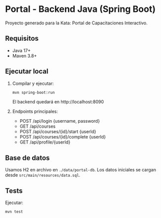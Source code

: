 # Portal - Backend Java (Spring Boot)

Proyecto generado para la Kata: Portal de Capacitaciones Interactivo.

## Requisitos
- Java 17+
- Maven 3.8+

## Ejecutar local
1. Compilar y ejecutar:
   ```bash
   mvn spring-boot:run
   ```
   El backend quedará en http://localhost:8090

2. Endpoints principales:
   - POST /api/login  {username, password}
   - GET  /api/courses
   - POST /api/courses/{id}/start {userId}
   - POST /api/courses/{id}/complete {userId}
   - GET  /api/profile/{userId}

## Base de datos
Usamos H2 en archivo en `./data/portal-db`. Los datos iniciales se cargan desde `src/main/resources/data.sql`.

## Tests
Ejecutar:
```bash
mvn test
```
